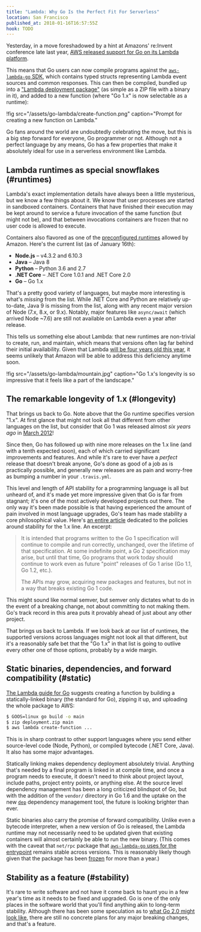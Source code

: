 ```yaml
---
title: "Lambda: Why Go Is the Perfect Fit For Serverless"
location: San Francisco
published_at: 2018-01-16T16:57:55Z
hook: TODO
---
```


Yesterday, in a move foreshadowed by a hint at Amazons'
re:Invent conference late last year, [AWS released support
for Go on its Lambda platform][announce].

This means that Go users can now compile programs against
the [`aws-lambda-go` SDK][sdk], which contains typed
structs representing Lambda event sources and common
responses. This can then be compiled, bundled up into a
["Lambda deployment package"][package] (as simple as a ZIP
file with a binary in it), and added to a new function
(where "Go 1.x" is now selectable as a runtime):

!fig src="/assets/go-lambda/create-function.png" caption="Prompt for creating a new function on Lambda."

Go fans around the world are undoubtedly celebrating the
move, but this is a big step forward for everyone, Go
programmer or not. Although not a perfect language by any
means, Go has a few properties that make it absolutely
ideal for use in a serverless environment like Lambda.

## Lambda runtimes as special snowflakes (#runtimes)

Lambda's exact implementation details have always been a
little mysterious, but we know a few things about it. We
know that user processes are started in sandboxed
containers. Containers that have finished their execution
may be kept around to service a future invocation of the
same function (but might not be), and that between
invocations containers are frozen that no user code is
allowed to execute.

Containers also flavored as one of the [preconfigured
runtimes][runtimes] allowed by Amazon. Here's the current
list (as of January 16th):

* **Node.js** – v4.3.2 and 6.10.3
* **Java** – Java 8
* **Python** – Python 3.6 and 2.7
* **.NET Core** – .NET Core 1.0.1 and .NET Core 2.0
* **Go** – Go 1.x

That's a pretty good variety of languages, but maybe more
interesting is what's *missing* from the list. While .NET
Core and Python are relatively up-to-date, Java 9 is
missing from the list, along with any recent major version
of Node (7.x, 8.x, or 9.x). Notably, major features like
`async/await` (which arrived Node ~7.6) are still not
available on Lambda even a year after release.

This tells us something else about Lambda: that new
runtimes are non-trivial to create, run, and maintain,
which means that versions often lag far behind their
initial availability. Given that Lambda [will be four years
old this year][history], it seems unlikely that Amazon will
be able to address this deficiency anytime soon.

!fig src="/assets/go-lambda/mountain.jpg" caption="Go 1.x's longevity is so impressive that it feels like a part of the landscape."

## The remarkable longevity of 1.x (#longevity)

That brings us back to Go. Note above that the Go runtime
specifies version "1.x". At first glance that might not
look all that different from other languages on the list,
but consider that Go 1 was released almost _six years ago_
in [March 2012][releases]!

Since then, Go has followed up with nine more releases on
the 1.x line (and with a tenth expected soon), each of
which carried significant improvements and features. And
while it's rare to ever have a _perfect_ release that
doesn't break anyone, Go's done as good of a job as is
practically possible, and generally new releases are as
pain and worry-free as bumping a number in your
`.travis.yml`.

This level and length of API stability for a programming
language is all but unheard of, and it's made yet more
impressive given that Go is far from stagnant; it's one of
the most actively developed projects out there. The only
way it's been made possible is that having experienced the
amount of pain involved in most language upgrades, Go's
team has made stability a core philosophical value. Here's
[an entire article][go1] dedicated to the policies around
stability for the 1.x line. An excerpt:

> It is intended that programs written to the Go 1
> specification will continue to compile and run correctly,
> unchanged, over the lifetime of that specification. At
> some indefinite point, a Go 2 specification may arise,
> but until that time, Go programs that work today should
> continue to work even as future "point" releases of Go 1
> arise (Go 1.1, Go 1.2, etc.).
>
> The APIs may grow, acquiring new packages and features,
> but not in a way that breaks existing Go 1 code.

This might sound like normal semver, but semver only
dictates what to do in the event of a breaking change, not
about committing to not making them. Go's track record in
this area puts it provably ahead of just about any other
project.

That brings us back to Lambda. If we look back at our list
of runtimes, the supported versions across languages might
not look all that different, but it's a reasonably safe bet
that the "Go 1.x" in that list is going to outlive every
other one of those options, probably by a wide margin.

## Static binaries, dependencies, and forward compatibility (#static)

[The Lambda guide for Go][guide] suggests creating a
function by building a statically-linked binary (the
standard for Go), zipping it up, and uploading the whole
package to AWS:

``` sh
$ GOOS=linux go build -o main
$ zip deployment.zip main
$ aws lambda create-function ...
```

This is in sharp contrast to other support languages where
you send either source-level code (Node, Python), or
compiled bytecode (.NET Core, Java). It also has some major
advantages.

Statically linking makes dependency deployment absolutely
trivial. Anything that's needed by a final program is
linked in at compile time, and once a program needs to
execute, it doesn't need to think about project layout,
include paths, project entry points, or anything else. At
the source level dependency management has been a long
criticized blindspot of Go, but with the addition of the
`vendor/` directory in Go 1.6 and the uptake on the new
[`dep`][dep] dependency management tool, the future is
looking brighter than ever.

Static binaries also carry the promise of forward
compatibility. Unlike even a bytecode interpreter, when a
new version of Go is released, the Lambda runtime may not
necessarily need to be updated given that existing
containers will almost certainly be able to run the new
binary. (This comes with the caveat that `net/rpc` package
that [`aws-lambda-go` uses for the entrypoint][entrypoint]
remains stable across versions. This is reasonably likely
though given that the package has been [frozen][frozen] for
more than a year.)

## Stability as a feature (#stability)

It's rare to write software and not have it come back to
haunt you in a few year's time as it needs to be fixed and
upgraded. Go is one of the only places in the software
world that you'll find anything akin to long-term
stability. Although there has been some speculation as to
[what Go 2.0 might look like][go2], there are still no
concrete plans for any major breaking changes, and that's a
feature.

[announce]: https://aws.amazon.com/blogs/compute/announcing-go-support-for-aws-lambda/
[dep]: https://github.com/golang/dep
[entrypoint]: https://github.com/aws/aws-lambda-go/blob/master/lambda/entry.go
[frozen]: https://go-review.googlesource.com/c/go/+/32112
[go1]: https://golang.org/doc/go1compat
[go2]: https://blog.golang.org/toward-go2
[guide]: https://aws.amazon.com/blogs/compute/announcing-go-support-for-aws-lambda/
[history]: https://docs.aws.amazon.com/lambda/latest/dg/history.html
[package]: https://docs.aws.amazon.com/lambda/latest/dg/lambda-go-how-to-create-deployment-package.html
[releases]: https://golang.org/doc/devel/release.html#go1
[runtimes]: https://docs.aws.amazon.com/lambda/latest/dg/current-supported-versions.html
[sdk]: https://github.com/aws/aws-lambda-go
